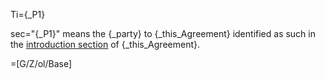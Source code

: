 Ti={_P1}

sec="{_P1}" means the {_party} to  {_this_Agreement} identified as such in the <a href="#Among.Def.sec" class="xref">introduction section</a> of {_this_Agreement}.

=[G/Z/ol/Base]
